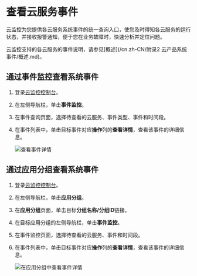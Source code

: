# 查看云服务事件

云监控为您提供各云服务系统事件的统一查询入口，使您及时得知各云服务的运行状态，并接收报警通知，便于您在业务故障时，快速分析并定位问题。

云监控支持的各云服务的事件说明，请参见[概述](/cn.zh-CN/附录2 云产品系统事件/概述.md)。

## 通过事件监控查看系统事件

1.  登录[云监控控制台](https://cloudmonitor.console.aliyun.com)。

2.  在左侧导航栏，单击**事件监控**。

3.  在事件查询页面，选择待查看的云服务、事件类型、事件和时间段。

4.  在事件列表中，单击目标事件对应**操作**列的**查看详情**，查看该事件的详细信息。

    ![查看事件详情](https://static-aliyun-doc.oss-accelerate.aliyuncs.com/assets/img/zh-CN/0121385951/p113821.png)


## 通过应用分组查看系统事件

1.  登录[云监控控制台](https://cloudmonitor.console.aliyun.com)。

2.  在左侧导航栏，单击**应用分组**。

3.  在**应用分组**页面，单击目标**分组名称/分组ID**链接。

4.  在目标应用分组的左侧导航栏，单击**事件监控**。

5.  在事件监控页面，选择待查看的云服务、事件和时间段。

6.  在事件列表中，单击目标事件对应**操作**列的**查看详情**，查看该事件的详细信息。

    ![在应用分组中查看事件详情](https://static-aliyun-doc.oss-accelerate.aliyuncs.com/assets/img/zh-CN/0121385951/p113828.png)


